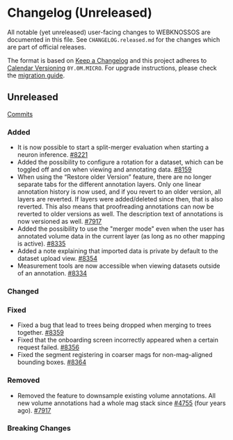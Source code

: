 # Changelog (Unreleased)

All notable (yet unreleased) user-facing changes to WEBKNOSSOS are documented in this file.
See `CHANGELOG.released.md` for the changes which are part of official releases.

The format is based on [Keep a Changelog](http://keepachangelog.com/en/1.0.0/)
and this project adheres to [Calendar Versioning](http://calver.org/) `0Y.0M.MICRO`.
For upgrade instructions, please check the [migration guide](MIGRATIONS.released.md).

## Unreleased
[Commits](https://github.com/scalableminds/webknossos/compare/25.01.0...HEAD)

### Added
- It is now possible to start a split-merger evaluation when starting a neuron inference. [#8221](https://github.com/scalableminds/webknossos/pull/8221)
- Added the possibility to configure a rotation for a dataset, which can be toggled off and on when viewing and annotating data. [#8159](https://github.com/scalableminds/webknossos/pull/8159)
- When using the “Restore older Version” feature, there are no longer separate tabs for the different annotation layers. Only one linear annotation history is now used, and if you revert to an older version, all layers are reverted. If layers were added/deleted since then, that is also reverted. This also means that proofreading annotations can now be reverted to older versions as well. The description text of annotations is now versioned as well. [#7917](https://github.com/scalableminds/webknossos/pull/7917)
- Added the possibility to use the "merger mode" even when the user has annotated volume data in the current layer (as long as no other mapping is active). [#8335](https://github.com/scalableminds/webknossos/pull/8335)
- Added a note explaining that imported data is private by default to the dataset upload view. [#8354](https://github.com/scalableminds/webknossos/pull/8354)
- Measurement tools are now accessible when viewing datasets outside of an annotation. [#8334](https://github.com/scalableminds/webknossos/pull/8334)

### Changed

### Fixed
- Fixed a bug that lead to trees being dropped when merging to trees together. [#8359](https://github.com/scalableminds/webknossos/pull/8359)
- Fixed that the onboarding screen incorrectly appeared when a certain request failed. [#8356](https://github.com/scalableminds/webknossos/pull/8356)
- Fixed the segment registering in coarser mags for non-mag-aligned bounding boxes. [#8364](https://github.com/scalableminds/webknossos/pull/8364)

### Removed
 - Removed the feature to downsample existing volume annotations. All new volume annotations had a whole mag stack since [#4755](https://github.com/scalableminds/webknossos/pull/4755) (four years ago). [#7917](https://github.com/scalableminds/webknossos/pull/7917)

### Breaking Changes
